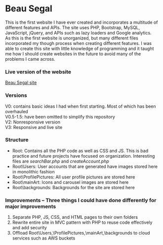 # Beau Segal <br>
This is the first website I have ever created and incorporates a multitude of different features and APIs. The site uses PHP, Bootstrap, MySQL, JavaScript, jQuery, and APIs such as lazy loaders and Google analytics. <br>
As this is the first website is unorganized, but many different files incorporated my though process when creating different features. I was able to create this site with little knowledge of programming and it taught me how I should create websites in the future to avoid many of the problems I came across.
### Live version of the website <br/>
[Beau Segal site]( https://beausegal.xyz/)
### Versions
V0: contains basic ideas I had when first starting. Most of which has been overhauled </br>
V0.5-1.5: have been omitted to simplify this repository </br>
V2: Nonresponsive version </br>
V3: Responsive and live site </br>
### Structure
-	Root: Contains all the PHP code as well as CSS and JS. This is bad practice and future projects have focused on organization. Interesting files are *searchBar.php* and *createAccount.php* 
-	Root\Users: User accounts that are generated have images stored here in monolithic fashion
-	Root\ProfilePictures: All user profile pictures are stored here
-	Root\mainArt: Icons and carousel images are stored here
-	Root\backgrounds: Backgrounds for the site are stored here
### Improvements – Three things I could have done differently for major improvements
1.	Separate PHP, JS, CSS, and HTML pages to their own folders
2.	Rewrite entire site in MVC pattern with PHP to reuse code effectively and add security
3.	Offload Root\Users,\ProfilePictures,\mainArt,\backgrounds to cloud services such as AWS buckets



